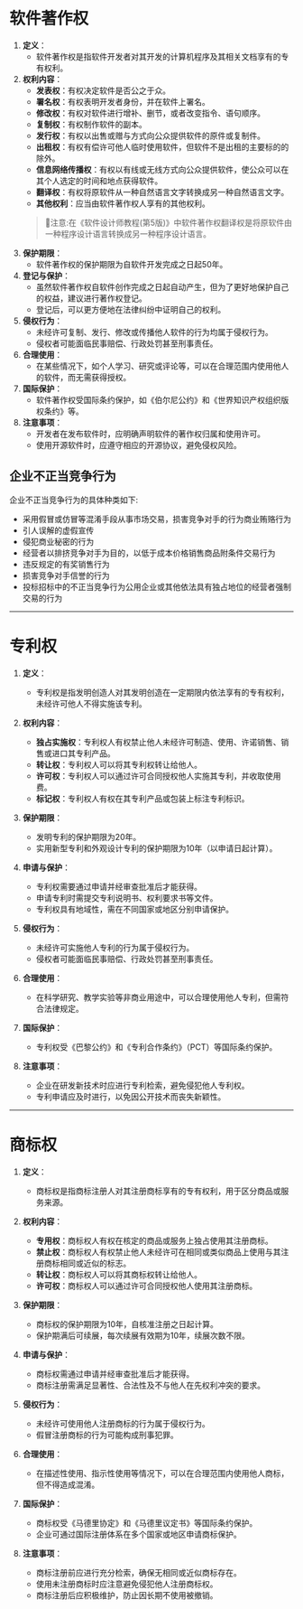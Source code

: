 # 软件著作权
1. **定义**：
   - 软件著作权是指软件开发者对其开发的计算机程序及其相关文档享有的专有权利。
2. **权利内容**：
   - **发表权**：有权决定软件是否公之于众。  
   - **署名权**：有权表明开发者身份，并在软件上署名。  
   - **修改权**：有权对软件进行增补、删节，或者改变指令、语句顺序。  
   - **复制权**：有权制作软件的副本。  
   - **发行权**：有权以出售或赠与方式向公众提供软件的原件或复制件。  
   - **出租权**：有权有偿许可他人临时使用软件，但软件不是出租的主要标的的除外。  
   - **信息网络传播权**：有权以有线或无线方式向公众提供软件，使公众可以在其个人选定的时间和地点获得软件。  
   - **翻译权**：有权将原软件从一种自然语言文字转换成另一种自然语言文字。  
   - **其他权利**：应当由软件著作权人享有的其他权利。
   > 🛑注意:在《软件设计师教程(第5版)》中软件著作权翻译权是将原软件由一种程序设计语言转换成另一种程序设计语言。
3. **保护期限**：
   - 软件著作权的保护期限为自软件开发完成之日起50年。
4. **登记与保护**：
   - 虽然软件著作权自软件创作完成之日起自动产生，但为了更好地保护自己的权益，建议进行著作权登记。
   - 登记后，可以更方便地在法律纠纷中证明自己的权利。
5. **侵权行为**：
   - 未经许可复制、发行、修改或传播他人软件的行为均属于侵权行为。
   - 侵权者可能面临民事赔偿、行政处罚甚至刑事责任。
6. **合理使用**：
   - 在某些情况下，如个人学习、研究或评论等，可以在合理范围内使用他人的软件，而无需获得授权。
7. **国际保护**：
   - 软件著作权受国际条约保护，如《伯尔尼公约》和《世界知识产权组织版权条约》等。
8. **注意事项**：
   - 开发者在发布软件时，应明确声明软件的著作权归属和使用许可。
   - 使用开源软件时，应遵守相应的开源协议，避免侵权风险。



## 企业不正当竞争行为

企业不正当竞争行为的具体种类如下:
* 采用假冒或仿冒等混淆手段从事市场交易，损害竞争对手的行为商业贿赂行为
* 引人误解的虚假宣传
* 侵犯商业秘密的行为
* 经营者以排挤竞争对手为目的，以低于成本价格销售商品附条件交易行为
* 违反规定的有奖销售行为
* 损害竞争对手信誉的行为
* 投标招标中的不正当竞争行为公用企业或其他依法具有独占地位的经营者强制交易的行为


---

# 专利权

1. **定义**：
   - 专利权是指发明创造人对其发明创造在一定期限内依法享有的专有权利，未经许可他人不得实施该专利。

2. **权利内容**：
   - **独占实施权**：专利权人有权禁止他人未经许可制造、使用、许诺销售、销售或进口其专利产品。
   - **转让权**：专利权人可以将其专利权转让给他人。
   - **许可权**：专利权人可以通过许可合同授权他人实施其专利，并收取使用费。
   - **标记权**：专利权人有权在其专利产品或包装上标注专利标识。

3. **保护期限**：
   - 发明专利的保护期限为20年。
   - 实用新型专利和外观设计专利的保护期限为10年（以申请日起计算）。

4. **申请与保护**：
   - 专利权需要通过申请并经审查批准后才能获得。
   - 申请专利时需提交专利说明书、权利要求书等文件。
   - 专利权具有地域性，需在不同国家或地区分别申请保护。

5. **侵权行为**：
   - 未经许可实施他人专利的行为属于侵权行为。
   - 侵权者可能面临民事赔偿、行政处罚甚至刑事责任。

6. **合理使用**：
   - 在科学研究、教学实验等非商业用途中，可以合理使用他人专利，但需符合法律规定。

7. **国际保护**：
   - 专利权受《巴黎公约》和《专利合作条约》（PCT）等国际条约保护。

8. **注意事项**：
   - 企业在研发新技术时应进行专利检索，避免侵犯他人专利权。
   - 专利申请应及时进行，以免因公开技术而丧失新颖性。

---

# 商标权

1. **定义**：
   - 商标权是指商标注册人对其注册商标享有的专有权利，用于区分商品或服务来源。

2. **权利内容**：
   - **专用权**：商标权人有权在核定的商品或服务上独占使用其注册商标。
   - **禁止权**：商标权人有权禁止他人未经许可在相同或类似商品上使用与其注册商标相同或近似的标志。
   - **转让权**：商标权人可以将其商标权转让给他人。
   - **许可权**：商标权人可以通过许可合同授权他人使用其注册商标。

3. **保护期限**：
   - 商标权的保护期限为10年，自核准注册之日起计算。
   - 保护期满后可续展，每次续展有效期为10年，续展次数不限。

4. **申请与保护**：
   - 商标权需通过申请并经审查批准后才能获得。
   - 商标注册需满足显著性、合法性及不与他人在先权利冲突的要求。

5. **侵权行为**：
   - 未经许可使用他人注册商标的行为属于侵权行为。
   - 假冒注册商标的行为可能构成刑事犯罪。

6. **合理使用**：
   - 在描述性使用、指示性使用等情况下，可以在合理范围内使用他人商标，但不得造成混淆。

7. **国际保护**：
   - 商标权受《马德里协定》和《马德里议定书》等国际条约保护。
   - 企业可通过国际注册体系在多个国家或地区申请商标保护。

8. **注意事项**：
   - 商标注册前应进行充分检索，确保无相同或近似商标存在。
   - 使用未注册商标时应注意避免侵犯他人注册商标权。
   - 商标注册后应积极维护，防止因长期不使用被撤销。

